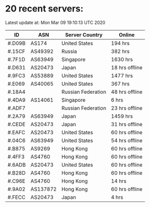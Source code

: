 # 20 recent servers:

Latest update at: Mon Mar 09 19:10:13 UTC 2020

| ID | ASN | Server Country | Online |
| -- | --- | -------------- | ------ |
| #.D09B | AS174 | United States | 194 hrs |
| #.15CF | AS49392 | Russia | 382 hrs |
| #.7F1D | AS63949 | Singapore | 1630 hrs |
| #.D631 | AS20473 | Japan | 18 hrs offline |
| #.9FC3 | AS53889 | United States | 1477 hrs |
| #.E069 | AS40065 | United States | 367 hrs |
| #.18A4 |  | Russian Federation | 48 hrs offline |
| #.4DA9 | AS14061 | Singapore | 6 hrs |
| #.ADF7 |  | Russian Federation | 23 hrs offline |
| #.2A79 | AS63949 | Japan | 1459 hrs |
| #.CEDE | AS20473 | Japan | 31 hrs offline |
| #.EAFC | AS20473 | United States | 60 hrs offline |
| #.04C6 | AS63949 | United States | 54 hrs offline |
| #.B875 | AS9269 | Hong Kong | 60 hrs offline |
| #.4FF3 | AS4760 | Hong Kong | 60 hrs offline |
| #.6ADB | AS20473 | United States | 60 hrs offline |
| #.B28D | AS4760 | Hong Kong | 60 hrs offline |
| #.C96E | AS4760 | Hong Kong | 14 hrs |
| #.9A02 | AS137872 | Hong Kong | 60 hrs offline |
| #.FECC | AS20473 | Japan | 4 hrs |

